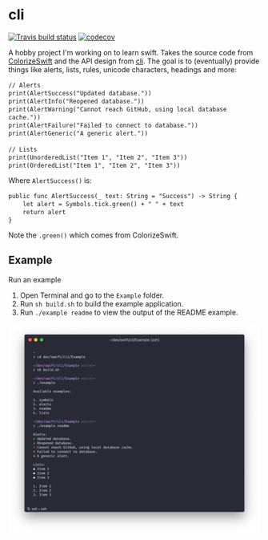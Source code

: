 # cli

<!-- badges: start -->
[![Travis build status](https://travis-ci.org/tylurp/cli.svg?branch=master)](https://travis-ci.org/tylurp/cli)
[![codecov](https://codecov.io/gh/tyluRp/cli/branch/master/graph/badge.svg)](https://codecov.io/gh/tyluRp/cli)
<!-- badges: end -->

A hobby project I'm working on to learn swift. Takes the source code from 
[ColorizeSwift](https://github.com/mtynior/ColorizeSwift) and the API design from 
[cli](https://github.com/r-lib/cli). The goal is to (eventually) provide things like alerts, lists, rules, 
unicode characters, headings and more:

```
// Alerts
print(AlertSuccess("Updated database."))
print(AlertInfo("Reopened database."))
print(AlertWarning("Cannot reach GitHub, using local database cache."))
print(AlertFailure("Failed to connect to database."))
print(AlertGeneric("A generic alert."))

// Lists
print(UnorderedList("Item 1", "Item 2", "Item 3"))
print(OrderedList("Item 1", "Item 2", "Item 3"))
```

Where `AlertSuccess()` is:

```
public func AlertSuccess(_ text: String = "Success") -> String {
    let alert = Symbols.tick.green() + " " + text
    return alert
}
```

Note the `.green()` which comes from ColorizeSwift.

## Example

Run an example

1. Open Terminal and go to the `Example` folder.
2. Run `sh build.sh` to build the example application.
3. Run `./example readme` to view the output of the README example.

![](Assets/readme_example.png)
